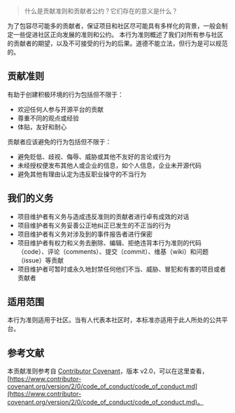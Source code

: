 > 什么是贡献准则和贡献者公约？它们存在的意义是什么？

为了包容尽可能多的贡献者，保证项目和社区尽可能具有多样化的背景，一般会制定一些促进社区正向发展的准则和公约。
本行为准则概述了我们对所有参与社区的贡献者的期望，以及不可接受的行为的后果。道德不能立法，但行为是可以规范的。

## 贡献准则
有助于创建积极环境的行为包括但不限于：

- 欢迎任何人参与开源平台的贡献
- 尊重不同的观点或经验
- 体贴，友好和耐心

贡献者应该避免的行为包括但不限于：

- 避免贬低、歧视、侮辱、威胁或其他不友好的言论或行为
- 未经授权便发布其他人或企业的信息，如个人信息，企业未开源代码
- 避免其他有理由认定为违反职业操守的不当行为

## 我们的义务

- 项目维护者有义务与造成违反准则的贡献者进行卓有成效的对话
- 项目维护者有义务妥善公正地纠正已发生的不正当的行为
- 项目维护者有义务对涉及到的事件报告者进行保密
- 项目维护者有权力和义务去删除、编辑、拒绝违背本行为准则的代码（code）、评论（comments）、提交（commit）、维基（wiki）和问题（issue）等贡献
- 项目维护者可暂时或永久地封禁任何他们不当、威胁、冒犯和有害的项目或者贡献者

## 适用范围
本行为准则适用于社区。当有人代表本社区时，本标准亦适用于此人所处的公共平台。

## 参考文献
本贡献准则参考自 [Contributor Covenant](https://www.contributor-covenant.org/)，版本 v2.0，可以在这里查看，[https://www.contributor-covenant.org/version/2/0/code_of_conduct/code_of_conduct.md](https://www.contributor-covenant.org/version/2/0/code_of_conduct/code_of_conduct.md)。